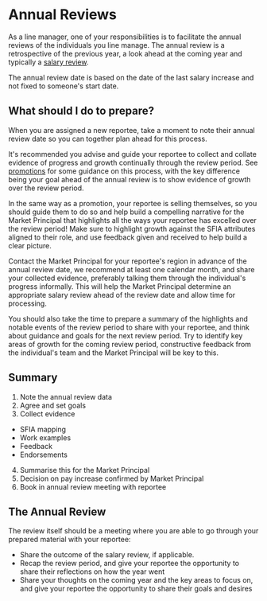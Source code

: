 # Annual Reviews

As a line manager, one of your responsibilities is to facilitate the annual reviews of the individuals you line manage. The annual review is a retrospective of the previous year, a look ahead at the coming year and typically a [salary review](../compensation/salary_reviews.md).

The annual review date is based on the date of the last salary increase and not fixed to someone's start date. 

## What should I do to prepare?

When you are assigned a new reportee, take a moment to note their annual review date so you can together plan ahead for this process.

It's recommended you advise and guide your reportee to collect and collate evidence of progress and growth continually through the review period. See [promotions](./promotions.md) for some guidance on this process, with the key difference being your goal ahead of the annual review is to show evidence of growth over the review period.

In the same way as a promotion, your reportee is selling themselves, so you should guide them to do so and help build a compelling narrative for the Market Principal that highlights all the ways your reportee has excelled over the review period! Make sure to highlight growth against the SFIA attributes aligned to their role, and use feedback given and received to help build a clear picture.

Contact the Market Principal for your reportee's region in advance of the annual review date, we recommend at least one calendar month, and share your collected evidence, preferably talking them through the individual's progress informally. This will help the Market Principal determine an appropriate salary review ahead of the review date and allow time for processing.

You should also take the time to prepare a summary of the highlights and notable events of the review period to share with your reportee, and think about guidance and goals for the next review period. Try to identify key areas of growth for the coming review period, constructive feedback from the individual's team and the Market Principal will be key to this.

## Summary
1. Note the annual review data
2. Agree and set goals
3. Collect evidence 
- SFIA mapping 
- Work examples
- Feedback
- Endorsements
4. Summarise this for the Market Principal 
5. Decision on pay increase confirmed by Market Principal
6. Book in annual review meeting with reportee 

## The Annual Review

The review itself should be a meeting where you are able to go through your prepared material with your reportee:
 - Share the outcome of the salary review, if applicable.
 - Recap the review period, and give your reportee the opportunity to share their reflections on how the year went
 - Share your thoughts on the coming year and the key areas to focus on, and give your reportee the opportunity to share their goals and desires
